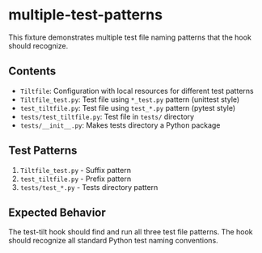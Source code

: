 # multiple-test-patterns

This fixture demonstrates multiple test file naming patterns that the hook should recognize.

## Contents
- `Tiltfile`: Configuration with local resources for different test patterns
- `Tiltfile_test.py`: Test file using `*_test.py` pattern (unittest style)
- `test_tiltfile.py`: Test file using `test_*.py` pattern (pytest style)
- `tests/test_tiltfile.py`: Test file in `tests/` directory
- `tests/__init__.py`: Makes tests directory a Python package

## Test Patterns
1. `Tiltfile_test.py` - Suffix pattern
2. `test_tiltfile.py` - Prefix pattern
3. `tests/test_*.py` - Tests directory pattern

## Expected Behavior
The test-tilt hook should find and run all three test file patterns. The hook should recognize all standard Python test naming conventions.